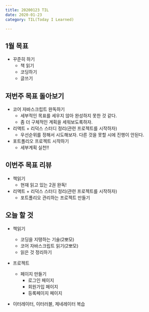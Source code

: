 ```yaml
---
title: 20200123 TIL
date: 2020-01-23
category: TIL(Today I Learned)

---
```


## 1월 목표

- 꾸준히 하기
  - 책 읽기
  - 코딩하기
  - 글쓰기

## 저번주 목표 돌아보기

- 코어 자바스크립트 완독하기
  - 세부적인 목표를 세우지 않아 완성하지 못한 것 같다.
  - 좀 더 구체적인 계획을 세워보도록하자.
- 리액트 + 리덕스 스터디 정리(관련 프로젝트를 시작하자)
  - 우선순위를 정해서 시도해보자. 다른 것을 못할 시에 진행이 안된다.
- 포트폴리오 프로젝트 시작하기
  - 세부계획 실천!!
  
## 이번주 목표 리뷰

- 책읽기
  - 현재 읽고 있는 2권 완독!
- 리액트 + 리덕스 스터디 정리(관련 프로젝트를 시작하자)
  - 포트폴리오 관리하는 프로젝트 만들기


## 오늘 할 것

- 책읽기
  - 코딩을 지탱하는 기술(2뽀모)
  - 코어 자바스크립트 읽기(2뽀모)
  - 읽은 것 정리하기

- 프로젝트
  - 페이지 만들기
    - 로그인 페이지
    - 회원가입 페이지
    - 등록페이지 페이지

- 이터레이터, 이터러블, 제네레이터 복습